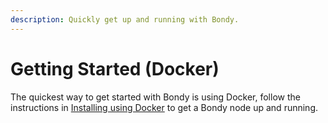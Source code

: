 ```yaml
---
description: Quickly get up and running with Bondy.
---
```


# Getting Started \(Docker\)

The quickest way to get started with Bondy is using Docker, follow the instructions in [Installing using Docker](../installing/running-with-docker.md) to get a Bondy node up and running.

